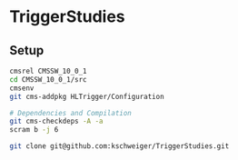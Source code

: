 # TriggerStudies

## Setup

```bash 
cmsrel CMSSW_10_0_1
cd CMSSW_10_0_1/src
cmsenv
git cms-addpkg HLTrigger/Configuration

# Dependencies and Compilation
git cms-checkdeps -A -a
scram b -j 6

git clone git@github.com:kschweiger/TriggerStudies.git
```
